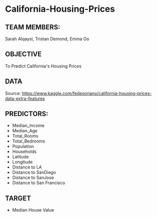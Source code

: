 # California-Housing-Prices

## TEAM MEMBERS:
Sarah Alqaysi, Tristan Demond, Emma Oo

## OBJECTIVE 
To Predict California's Housing Prices

## DATA
Source:  https://www.kaggle.com/fedesoriano/california-housing-prices-data-extra-features


## PREDICTORS:
- Median_Income
- Median_Age
- Total_Rooms
- Total_Bedrooms
- Population
- Households
- Latitude
- Longitude
- Distance to LA
- Distance to SanDiego
- Distance to SanJose
- Distance to San Francisco

## TARGET
- Median House Value


